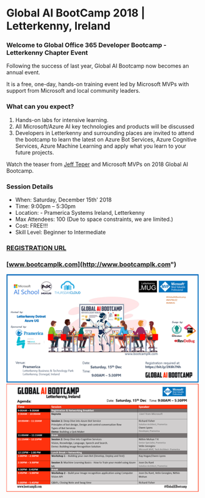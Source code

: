 # Global AI BootCamp 2018 | Letterkenny, Ireland  


### Welcome to Global Office 365 Developer Bootcamp - Letterkenny Chapter Event

Following the success of last year, Global AI Bootcamp now becomes an annual event.

It is a free, one-day, hands-on training event led by Microsoft MVPs with support from Microsoft and local community leaders.

### What can you expect? ###
1. Hands-on labs for intensive learning.
2. All Microsoft/Azure AI key technologies and products will be discussed
3. Developers in Letterkenny and surrounding places are invited to attend the bootcamp to learn the latest on Azure Bot Services, Azure Cognitive Services, Azure Machine Learning and apply what you learn to your future projects.

Watch the teaser from [Jeff Teper](https://youtu.be/V65ASGgZksw) and Microsoft MVPs on 2018 Global AI Bootcamp.

### Session Details ###
*  When: Saturday, December 15th' 2018
*  Time: 9:00pm – 5:30pm
* Location: - Pramerica Systems Ireland, Letterkenny
* Max Attendees: 100 (Due to space constraints, we are limited.)
* Cost: FREE!!!
* Skill Level: Beginner to Intermediate

### [REGISTRATION URL](https://www.meetup.com/lk-mug/events/255125829/)

### [www.bootcamplk.com](http://www.bootcamplk.com")

![picture alt](https://raw.githubusercontent.com/LK-MUG/Global-AI-Bootcamp-2018/master/global-ai-bootcamp-flyer.PNG "Global")
![picture alt](https://raw.githubusercontent.com/LK-MUG/Global-AI-Bootcamp-2018/master/global-ai-bootcamp-agenda.PNG "Agenda")

